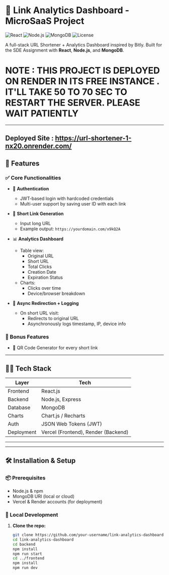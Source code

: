 # 🔗 Link Analytics Dashboard - MicroSaaS Project

![React](https://img.shields.io/badge/frontend-react-blue.svg)
![Node.js](https://img.shields.io/badge/backend-node.js-green.svg)
![MongoDB](https://img.shields.io/badge/database-mongodb-brightgreen.svg)
![License](https://img.shields.io/badge/license-MIT-lightgrey.svg)

A full-stack URL Shortener + Analytics Dashboard inspired by Bitly. Built for the SDE Assignment with **React**, **Node.js**, and **MongoDB**.


# NOTE : THIS PROJECT IS DEPLOYED ON RENDER IN ITS FREE INSTANCE . IT'LL TAKE 50 TO 70 SEC TO RESTART THE SERVER. PLEASE WAIT PATIENTLY
---

## Deployed Site : https://url-shortener-1-nx20.onrender.com/

## 🚀 Features

### ✅ Core Functionalities

- 🔐 **Authentication**
  - JWT-based login with hardcoded credentials
  - Multi-user support by saving user ID with each link

- 🔗 **Short Link Generation**
  - Input long URL
  - Example output: `https://yourdomain.com/x9kQ2A`

- 📊 **Analytics Dashboard**
  - Table view:
    - Original URL
    - Short URL
    - Total Clicks
    - Creation Date
    - Expiration Status
  - Charts:
    - Clicks over time
    - Device/browser breakdown

- 🔄 **Async Redirection + Logging**
  - On short URL visit:
    - Redirects to original URL
    - Asynchronously logs timestamp, IP, device info

### 🎁 Bonus Features

- 📸 QR Code Generator for every short link

---

## 🧑‍💻 Tech Stack

| Layer        | Tech                          |
|--------------|-------------------------------|
| Frontend     | React.js|
| Backend      | Node.js, Express              |
| Database     | MongoDB                       |
| Charts       | Chart.js / Recharts           |
| Auth         | JSON Web Tokens (JWT)         |
| Deployment   | Vercel (Frontend), Render (Backend) |

---


---

## 🛠️ Installation & Setup

### 📦 Prerequisites

- Node.js & npm
- MongoDB URI (local or cloud)
- Vercel & Render accounts (for deployment)

### 🚧 Local Development

1. **Clone the repo:**
   ```bash
   git clone https://github.com/your-username/link-analytics-dashboard.git
   cd link-analytics-dashboard
   cd backend
   npm install
   npm run start
   cd ../frontend
   npm install
   npm run dev
